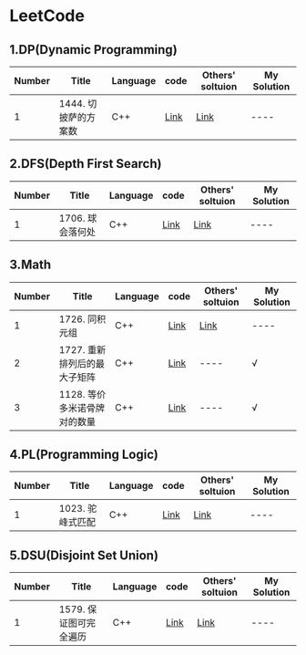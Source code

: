# LeetCode
## 1.DP(Dynamic Programming)
 Number  | Title  | Language   | code    | Others' soltuion    | My Solution   
----  | ---- | -----  | ----   | ----   | ----  
1  | 1444. 切披萨的方案数 | C++  | [Link](https://github.com/TangDouOVO/LeetCode/blob/main/DP/1%E5%88%87%E6%8A%AB%E8%90%A8%E7%9A%84%E6%96%B9%E6%A1%88%E6%95%B0.cpp)   | [Link](https://leetcode-cn.com/problems/number-of-ways-of-cutting-a-pizza/solution/dong-tai-gui-hua-c-by-smilyt_/)   | ----  



## 2.DFS(Depth First Search)
 Number  | Title  | Language   | code    | Others' soltuion    | My Solution  
----  | ---- | -----  | ----   | ----   | ----  
1  | 1706. 球会落何处 | C++  | [Link](https://github.com/TangDouOVO/LeetCode/blob/main/DFS/1%E7%90%83%E4%BC%9A%E8%90%BD%E4%BD%95%E5%A4%84.cpp)   | [Link](https://leetcode-cn.com/problems/where-will-the-ball-fall/solution/dfs-mo-ni-jian-dan-yi-dong-by-yfxu_0209-n602/)   | ----  



## 3.Math
 Number  | Title  | Language   | code    | Others' soltuion    | My Solution  
----  | ---- | -----  | ----   | ----   | ----  
1  | 1726. 同积元组 | C++  | [Link](https://github.com/TangDouOVO/LeetCode/blob/main/Math/1%E5%90%8C%E7%A7%AF%E5%85%83%E7%BB%84.cpp)   | [Link](https://leetcode-cn.com/problems/tuple-with-same-product/solution/c-ha-xi-huan-chong-si-lu-jie-jue-tle-by-drtg5/)   | ----  
2  | 1727. 重新排列后的最大子矩阵 | C++  | [Link](https://github.com/TangDouOVO/LeetCode/blob/main/Math/2%E9%87%8D%E6%96%B0%E6%8E%92%E5%88%97%E5%90%8E%E7%9A%84%E6%9C%80%E5%A4%A7%E5%AD%90%E7%9F%A9%E9%98%B5.cpp)   | ----   | √  
3  | 1128. 等价多米诺骨牌对的数量 | C++  | [Link](https://github.com/TangDouOVO/LeetCode/blob/main/Math/2%E9%87%8D%E6%96%B0%E6%8E%92%E5%88%97%E5%90%8E%E7%9A%84%E6%9C%80%E5%A4%A7%E5%AD%90%E7%9F%A9%E9%98%B5.cpp)   | ----   | √  


## 4.PL(Programming Logic)
 Number  | Title  | Language   | code    | Others' soltuion    | My Solution   
----  | ---- | -----  | ----   | ----   | ----  
1  | 1023. 驼峰式匹配 | C++  | [Link](https://github.com/TangDouOVO/LeetCode/blob/main/LP/1%E9%A9%BC%E5%B3%B0%E5%BC%8F%E5%8C%B9%E9%85%8D.cpp)   | [Link](https://leetcode-cn.com/problems/camelcase-matching/solution/zhong-gui-zhong-ju-kuo-zhan-de-zi-fu-chu-nyvs/)   | ---- 



## 5.DSU(Disjoint Set Union)
 Number  | Title  | Language   | code    | Others' soltuion    | My Solution   
----  | ---- | -----  | ----   | ----   | ----  
1  | 1579. 保证图可完全遍历 | C++  | [Link](https://github.com/TangDouOVO/LeetCode/blob/main/LP/1%E9%A9%BC%E5%B3%B0%E5%BC%8F%E5%8C%B9%E9%85%8D.cpp)   | [Link](https://leetcode-cn.com/problems/remove-max-number-of-edges-to-keep-graph-fully-traversable/solution/bing-cha-ji-zheng-ming-zui-zhong-di-san-chong-lei-/)   | ---- 
